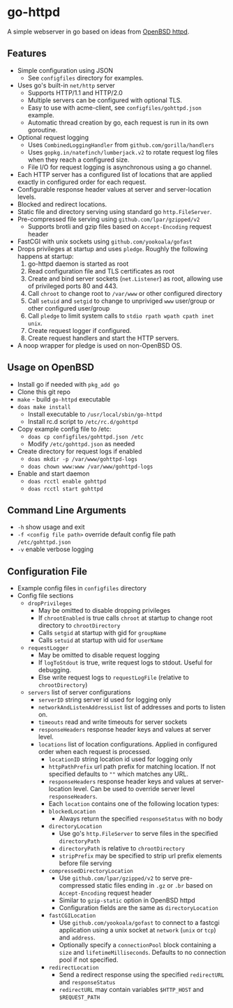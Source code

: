# go-httpd

A simple webserver in go based on ideas from [OpenBSD httpd](https://man.openbsd.org/httpd).

## Features

* Simple configuration using JSON
  * See `configfiles` directory for examples.
* Uses go's built-in `net/http` server
  * Supports HTTP/1.1 and HTTP/2.0
  * Multiple servers can be configured with optional TLS.  
  * Easy to use with acme-client, see `configfiles/gohttpd.json` example.
  * Automatic thread creation by go, each request is run in its own goroutine.
* Optional request logging
  * Uses `CombinedLoggingHandler` from `github.com/gorilla/handlers`
  * Uses `gopkg.in/natefinch/lumberjack.v2` to rotate request log files when they reach a configured size.
  * File I/O for request logging is asynchronous using a go channel.
* Each HTTP server has a configured list of locations that are applied exactly in configured order for each request.
* Configurable response header values at server and server-location levels.
* Blocked and redirect locations.
* Static file and directory serving using standard go `http.FileServer`.
* Pre-compressed file serving using `github.com/lpar/gzipped/v2`
  * Supports brotli and gzip files based on `Accept-Encoding` request header
* FastCGI with unix sockets using `github.com/yookoala/gofast`
* Drops privileges at startup and uses `pledge`.  Roughly the following happens at startup:
  1. go-httpd daemon is started as root
  2. Read configuration file and TLS certificates as root
  3. Create and bind server sockets (`net.Listener`) as root, allowing use of privileged ports 80 and 443.
  4. Call `chroot` to change root to `/var/www` or other configured directory
  5. Call `setuid` and `setgid` to change to unpriviged `www` user/group or other configured user/group
  6. Call `pledge` to limit system calls to `stdio rpath wpath cpath inet unix`.  
  7. Create request logger if configured.
  8. Create request handlers and start the HTTP servers.
* A noop wrapper for pledge is used on non-OpenBSD OS.

## Usage on OpenBSD

* Install go if needed with `pkg_add go`
* Clone this git repo
* `make` - build `go-httpd` executable
* `doas make install`
  * Install executable to `/usr/local/sbin/go-httpd`
  * Install rc.d script to `/etc/rc.d/gohttpd`
* Copy example config file to /etc:
  * `doas cp configfiles/gohttpd.json /etc`
  * Modify `/etc/gohttpd.json` as needed
* Create directory for request logs if enabled
  * `doas mkdir -p /var/www/gohttpd-logs`
  * `doas chown www:www /var/www/gohttpd-logs`
* Enable and start daemon
  * `doas rcctl enable gohttpd`
  * `doas rcctl start gohttpd`

## Command Line Arguments

* `-h` show usage and exit
* `-f <config file path>` override default config file path `/etc/gohttpd.json`
* `-v` enable verbose logging

## Configuration File

* Example config files in `configfiles` directory
* Config file sections
  * `dropPrivileges`
    * May be omitted to disable dropping privileges
    * If `chrootEnabled` is true calls `chroot` at startup to change root directory to `chrootDirectory`
    * Calls `setgid` at startup with gid for `groupName`
    * Calls `setuid` at startup with uid for `userName`
  * `requestLogger`
    * May be omitted to disable request logging
    * If `logToStdout` is true, write request logs to stdout.  Useful for debugging.
    * Else write request logs to `requestLogFile` (relative to `chrootDirectory`)
  * `servers` list of server configurations
    * `serverID` string server id used for logging only
    * `networkAndListenAddressList` list of addresses and ports to listen on.
    * `timeouts` read and write timeouts for server sockets
    * `responseHeaders` response header keys and values at server level.
    * `locations` list of location configurations.  Applied in configured order when each request is processed.
      * `locationID` string location id used for logging only
      * `httpPathPrefix` url path prefix for matching location.  If not specified defaults to `""` which matches any URL.
      * `responseHeaders` response header keys and values at server-location level.  Can be used to override server level `responseHeaders`.
      * Each `location` contains one of the following location types:
      * `blockedLocation`
        * Always return the specified `responseStatus` with no body
      * `directoryLocation`
        * Use go's `http.FileServer` to serve files in the specified `directoryPath` 
        * `directoryPath` is relative to `chrootDirectory`
        * `stripPrefix` may be specified to strip url prefix elements before file serving
      * `compressedDirectoryLocation`
        * Use `github.com/lpar/gzipped/v2` to serve pre-compressed static files ending in `.gz` or `.br` based on `Accept-Encoding` request header
        * Similar to `gzip-static` option in OpenBSD httpd
        * Configuration fields are the same as `directoryLocation`
      * `fastCGILocation`
        * Use `github.com/yookoala/gofast` to connect to a fastcgi application using a unix socket at `network` (`unix` or `tcp`) and `address`.
        * Optionally specify a `connectionPool` block containing a `size` and `lifetimeMilliseconds`. Defaults to no connection pool if not specified.
      * `redirectLocation`
        * Send a redirect response using the specified `redirectURL` and `responseStatus`
        * `redirectURL` may contain variables `$HTTP_HOST` and `$REQUEST_PATH`
